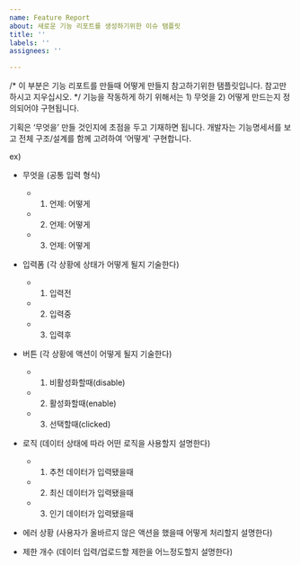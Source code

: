 ```yaml
---
name: Feature Report
about: 새로운 기능 리포트를 생성하기위한 이슈 탬플릿
title: ''
labels: ''
assignees: ''

---
```


/* 이 부분은 기능 리포트를 만들때 어떻게 만들지 참고하기위한 탬플릿입니다. 참고만 하시고 지우십시오. */
기능을 작동하게 하기 위해서는 1) 무엇을 2) 어떻게 만드는지 정의되어야 구현됩니다.

기획은 ‘무엇을’ 만들 것인지에 초점을 두고 기재하면 됩니다. 
개발자는 기능명세서를 보고 전체 구조/설계를 함께 고려하여 ‘어떻게' 구현합니다.

ex)

- 무엇을 (공통 입력 형식)
  - 1. 언제: 어떻게
  - 2. 언제: 어떻게 
  - 3. 언제: 어떻게

- 입력폼 (각 상황에 상태가 어떻게 될지 기술한다)
  - 1. 입력전
  - 2. 입력중
  - 3. 입력후

- 버튼 (각 상황에 액션이 어떻게 될지 기술한다)
  - 1. 비활성화할때(disable)
  - 2. 활성화할때(enable)
  - 3. 선택할때(clicked)

- 로직 (데이터 상태에 따라 어떤 로직을 사용할지 설명한다)
  - 1. 추천 데이터가 입력됐을때
  - 2. 최신 데이터가 입력됐을때
  - 3. 인기 데이터가 입력됐을때

- 에러 상황 (사용자가 올바르지 않은 액션을 했을때 어떻게 처리할지 설명한다)

- 제한 개수 (데이터 입력/업로드할 제한을 어느정도할지 설명한다)
